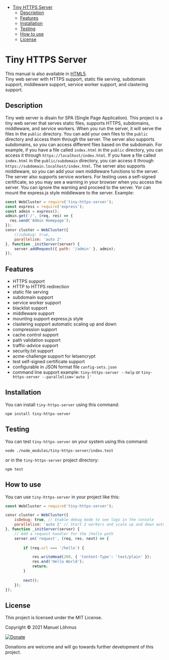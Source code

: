 ﻿<div class="row w-100">
<div class="col-3 d-none d-lg-inline">
<div class="sticky-top overflow-auto vh-100">
<div id="list-headers" class="list-group mt-5">

- [Tiny HTTPS Server](#tiny-https-server)
     - [Description](#description)
     - [Features](#features)
     - [Installation](#installation)
     - [Testing](#testing)
     - [How to use](#how-to-use)
     - [License](#license)
 
 
</div>
</div>
</div>
 
<div class="col">
<div class="p-2 markdown-body" data-bs-spy="scroll" data-bs-target="#list-headers" data-bs-offset="0" tabindex="0">


# Tiny HTTPS Server
This manual is also available in [HTML5](https://manuel-lohmus.github.io/tiny-https-server/README.html).<br>
Tiny web server with HTTPS support, static file serving, 
subdomain support, middleware support, service worker support, and clastering support.

## Description
Tiny web server is disain for SPA (Single Page Application). 
This project is a tiny web server that serves static files, supports HTTPS, 
subdomains, middleware, and service workers. 
When you run the server, it will serve the files in the `public` directory. 
You can add your own files to the `public` directory and access them through the server. 
The server also supports subdomains, so you can access different files based on the subdomain. 
For example, if you have a file called `index.html` in the `public` directory, 
you can access it through `https://localhost/index.html`. 
If you have a file called `index.html` in the `public/subdomain` directory, 
you can access it through `https://subdomain.localhost/index.html`. 
The server also supports middleware, so you can add your own middleware functions to the server. 
The server also supports service workers. 
For testing uses a self-signed certificate, so you may see a warning in your browser when you access the server.
You can ignore the warning and proceed to the server.
Yor can mount the express.js style middleware to the server. Example:
```javascript
const WebCluster = require('tiny-https-server');
const express = require('express');
const admin = express();
admin.get('/', (req, res) => {
  res.send('Admin Homepage');
});
consr cluster = WebCluster({
    //isDebug: true,
    parallelism: 'auto 2'
}, function _initServer(server) {
    server.addRequest({ path: '/admin' }, admin);
});
```


## Features

- HTTPS support
- HTTP to HTTPS redirection 
- static file serving
- subdomain support 
- service worker support 
- blacklist support
- middleware support 
- mounting support express.js style
- clastering support automatic scaling up and down
- compression support
- cache control support
- path validation support
- traffic-advice support
- security.txt support
- acme-challenge support for letsencrypt
- test self-signed certificate support
- configurable in JSON format file `config-sets.json`
- command line support example: `tiny-https-server --help` or `tiny-https-server --parallelism='auto 1'` 

## Installation

You can install `tiny-https-server` using this command:

`npm install tiny-https-server`
 
 ## Testing

You can test `tiny-https-server` on your system using this command:

`node ./node_modules/tiny-https-server/index.test`

or in the `tiny-https-server` project directory:

`npm test`

## How to use

You can use `tiny-https-server` in your project like this:

```javascript
const WebCluster = require('tiny-https-server');

consr cluster = WebCluster({
    isDebug: true, // Enable debug mode to see logs in the console
    parallelism: 'auto 2' // Start 2 workers and scale up and down automatically
}, function _initServer(server) {
    // Add a request handler for the /hello path
    server.on('request', (req, res, next) => {
    
        if (req.url === '/hello') {

            res.writeHead(200, { 'Content-Type': 'text/plain' });
            res.end('Hello World');
            return;
        }
    
        next();
    });
});
```

## License

This project is licensed under the MIT License.

Copyright &copy; 2021 Manuel Lõhmus

[![Donate](https://www.paypalobjects.com/en_US/i/btn/btn_donate_SM.gif)](https://www.paypal.com/donate?hosted_button_id=H2ZHLF8U2HGVA)

Donations are welcome and will go towards further development of this project.

<br>
<br>
<br>
</div>
</div>
</div>